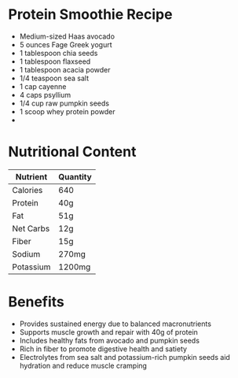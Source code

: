 
# Protein Smoothie Recipe

- Medium-sized Haas avocado
- 5 ounces Fage Greek yogurt
- 1 tablespoon chia seeds
- 1 tablespoon flaxseed
- 1 tablespoon acacia powder
- 1/4 teaspoon sea salt
- 1 cap cayenne
- 4 caps psyllium
- 1/4 cup raw pumpkin seeds
- 1 scoop whey protein powder
- 
# Nutritional Content

| Nutrient | Quantity |
| --- | --- |
| Calories | 640 |
| Protein | 40g |
| Fat | 51g |
| Net Carbs | 12g |
| Fiber | 15g |
| Sodium | 270mg |
| Potassium | 1200mg |

# Benefits

- Provides sustained energy due to balanced macronutrients
- Supports muscle growth and repair with 40g of protein
- Includes healthy fats from avocado and pumpkin seeds
- Rich in fiber to promote digestive health and satiety
- Electrolytes from sea salt and potassium-rich pumpkin seeds aid hydration and reduce muscle cramping

